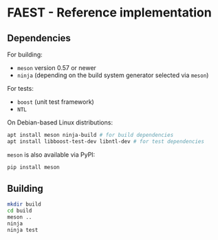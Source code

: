 # FAEST - Reference implementation

## Dependencies

For building:
* `meson` version 0.57 or newer
* `ninja` (depending on the build system generator selected via `meson`)

For tests:
* `boost` (unit test framework)
* `NTL`

On Debian-based Linux distributions:
```sh
apt install meson ninja-build # for build dependencies
apt install libboost-test-dev libntl-dev # for test dependencies
```

`meson` is also available via PyPI:
```sh
pip install meson
```

## Building

```sh
mkdir build
cd build
meson ..
ninja
ninja test
```
